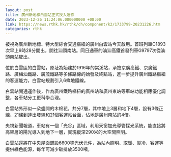 ```yaml
---
layout: post
title: 廣州新地標白雲站正式投入運作
date: 2023-12-26 11:24:06.000000000 +08:00
link: https://news.rthk.hk/rthk/ch/component/k2/1733799-20231226.htm
categories: rthk
---
```


被視為廣州新地標、特大型綜合交通樞紐的廣州白雲站今天啟用。首班列車C1893次早上9時28分開出，開往汕頭南站。同日通車的汕汕高鐵首發列車G9797次從汕頭南站駛出。

位於白雲區的白雲站，原址為始建於1916年的棠溪站，承擔京廣高鐵、京廣鐵路、廣梅汕鐵路、廣茂鐵路等多條路線的始發及終點站，進一步提升廣州鐵路樞紐的客運能力，白雲站規劃引入6條地鐵線。

白雲站開通運作後，作為廣州鐵路樞紐的廣州站和廣州東站等車站功能相應優化調整，各車站分工更科學合理。

白雲站外形似一朵盛開的木棉花，共分7層，其中地上3層和地下4層，設有3條正線、21條到達出發線和21個客運站台面，佔地是廣州南站的4倍。

央視新聞報道，車站有一個「光谷」區域，利用天窗加光導管採光系統，能直接將高架層的陽光導入到地下一層，實現縱深290米的大空間照明。

白雲站還將在中央屋面鋪設6600塊光伏元件，為站內照明、取暖、製冷、客運等提供綠色能源，每年可減少碳排放3500噸。
